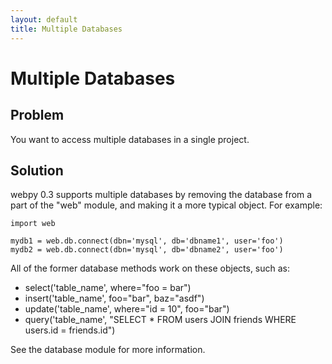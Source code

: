 ```yaml
---
layout: default
title: Multiple Databases
---
```


# Multiple Databases

## Problem
You want to access multiple databases in a single project.

## Solution

webpy 0.3 supports multiple databases by removing the database from a part of the "web" module, and making it a more typical object.  For example:

    import web
    
    mydb1 = web.db.connect(dbn='mysql', db='dbname1', user='foo')
    mydb2 = web.db.connect(dbn='mysql', db='dbname2', user='foo')
    
All of the former database methods work on these objects, such as:

* select('table_name', where="foo = bar")
* insert('table_name', foo="bar", baz="asdf")
* update('table_name', where="id = 10", foo="bar")
* query('table_name', "SELECT * FROM users JOIN friends WHERE users.id = friends.id")

See the database module for more information.